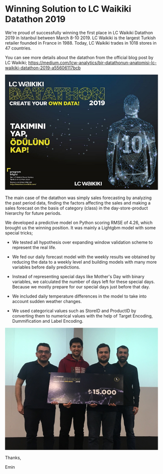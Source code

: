 # Winning Solution to LC Waikiki Datathon 2019

We're proud of successfully winning the first place in LC Waikiki Datathon 2019 in Istanbul between March 8-10 2019. LC Waikiki is the largest Turkish retailer founded in France in 1988. Today, LC Waikiki trades in 1018 stores in 47 countries.

You can see more details about the datathon from the official blog post by LC Waikiki;
https://medium.com/lcw-analytics/bir-datathonun-anatomisi-lc-waikiki-datathon-2019-a55606117bcb

![Banner](banner.jpg)

The main case of the datathon was simply sales forecasting by analyzing the past period data, finding the factors affecting the sales and making a sales forecast on the basis of category (class) in the day-store-product hierarchy for future periods.

We developed a predictive model on Python scoring RMSE of 4.26, which brought us the winning position. It was mainly a Lightgbm model with some special tricks;

* We tested all hypothesis over expanding window validation scheme to represent the real life.

* We fed our daily forecast model with the weekly results we obtained by reducing the data to a weekly level and building models with many more variables before daily predictions.

* Instead of representing special days like Mother's Day with binary variables, we calculated the number of days left for these special days. Because we mostly prepare for our special days just before that day.

* We included daily temperature differences in the model to take into account sudden weather changes.

* We used categorical values such as StoreID and ProductID by converting them to numerical values with the help of Target Encoding, Dummification and Label Encoding.

![Winners](winners.jpg)

Thanks,

Emin
